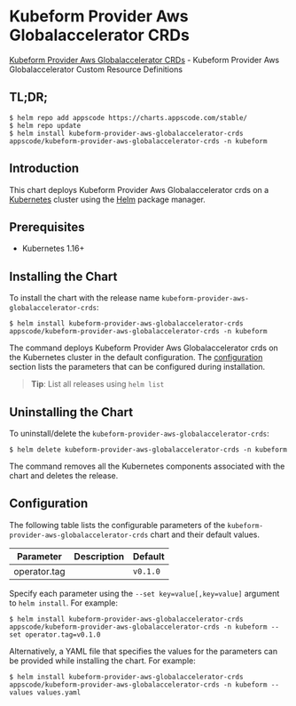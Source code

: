 # Kubeform Provider Aws Globalaccelerator CRDs

[Kubeform Provider Aws Globalaccelerator CRDs](https://github.com/kubeform) - Kubeform Provider Aws Globalaccelerator Custom Resource Definitions

## TL;DR;

```console
$ helm repo add appscode https://charts.appscode.com/stable/
$ helm repo update
$ helm install kubeform-provider-aws-globalaccelerator-crds appscode/kubeform-provider-aws-globalaccelerator-crds -n kubeform
```

## Introduction

This chart deploys Kubeform Provider Aws Globalaccelerator crds on a [Kubernetes](http://kubernetes.io) cluster using the [Helm](https://helm.sh) package manager.

## Prerequisites

- Kubernetes 1.16+

## Installing the Chart

To install the chart with the release name `kubeform-provider-aws-globalaccelerator-crds`:

```console
$ helm install kubeform-provider-aws-globalaccelerator-crds appscode/kubeform-provider-aws-globalaccelerator-crds -n kubeform
```

The command deploys Kubeform Provider Aws Globalaccelerator crds on the Kubernetes cluster in the default configuration. The [configuration](#configuration) section lists the parameters that can be configured during installation.

> **Tip**: List all releases using `helm list`

## Uninstalling the Chart

To uninstall/delete the `kubeform-provider-aws-globalaccelerator-crds`:

```console
$ helm delete kubeform-provider-aws-globalaccelerator-crds -n kubeform
```

The command removes all the Kubernetes components associated with the chart and deletes the release.

## Configuration

The following table lists the configurable parameters of the `kubeform-provider-aws-globalaccelerator-crds` chart and their default values.

|  Parameter   | Description | Default  |
|--------------|-------------|----------|
| operator.tag |             | `v0.1.0` |


Specify each parameter using the `--set key=value[,key=value]` argument to `helm install`. For example:

```console
$ helm install kubeform-provider-aws-globalaccelerator-crds appscode/kubeform-provider-aws-globalaccelerator-crds -n kubeform --set operator.tag=v0.1.0
```

Alternatively, a YAML file that specifies the values for the parameters can be provided while
installing the chart. For example:

```console
$ helm install kubeform-provider-aws-globalaccelerator-crds appscode/kubeform-provider-aws-globalaccelerator-crds -n kubeform --values values.yaml
```
